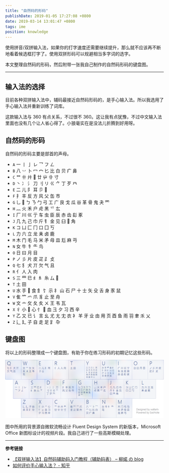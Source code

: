 ```yaml
---
title: "自然码的形码"
publishDate: 2019-01-05 17:27:08 +0800
date: 2019-03-14 13:01:47 +0800
tags: ime
position: knowledge
---
```


使用拼音/双拼输入法，如果你的打字速度还需要继续提升，那么就不应该再不断地看着候选框打字了。使用双拼形码可以规避相当多字词的选字。

本文整理自然码的形码，然后附带一张我自己制作的自然码形码的键盘图。

---

<div id="toc"></div>

## 输入法的选择

目前各种双拼输入法中，辅码最接近自然码形码的，是手心输入法。所以我选用了手心输入法并重新训练了词库。

这款输入法与 360 有点关系，不过很不 360。这让我有点犹豫，不过中文输入法里面也没有几个让人省心得了。小狼毫实在是没法儿折腾到好用呀。

## 自然码的形码

自然码的形码主要是部首的声母。

- `A` 一 丨 亅 レ 乛 フ ㄥ
- `B` 八 丷 卜 冖 宀 匕 比 白 贝 疒 鼻
- `C` 艹 卄 廾  廿 屮 卝 寸
- `D` 丶 冫 氵 刀 刂 リ ㄍ ⺈ 丁 歹 癶
- `E` 二 儿 阝 耳 卩 
- `F` 扌 丰 反 方 风 父 缶 巿
- `G` 乚  ㄅ ㄋ 勹 弓 工 广 艮 戈 瓜 谷 革 骨 鬼 夬 罓
- `H` 灬 火 禾 户 虍 黑 乊 厷
- `I` 厂 川 巛 亍 车 虫 臣 辰 赤 齿 髟 豖
- `J` 几 九 己 巾 斤 钅 金 见 臼  角
- `K` コ 凵 匚 冂 口 囗 丂
- `L` 力 六 立 龙 耒 卤 鹿
- `M` 木 门 毛 马 米 矛 母 皿 尨 麻 丏
- `N` 女 牛 牜 ⺧ 鸟
- `O` 日 曰 月 目
- `P` ノ 彡 片 皮 疋 ⺪ 攴
- `Q` 七 犭 犬 丌 欠 气 且
- `R` 亻 人 入 肉
- `S` 三 罒 巳 纟 糹 糸 厶 
- `T` 土 田
- `U` 水 手  食 飠 饣 示 礻 山 石 尸 十 士 矢 殳 舌 身 豕 鼠
- `V` 隹 ⺮ 爫 爪 豸 止 至 舟
- `W` 文 亠 攵 夂 夊 ㄨ 王 韦 瓦
- `X` 彳 小  心 忄  血 彐 夕 习 西 辛
- `Y` 乙 又 已 讠 言 幺 尤 尢 冘 衣 衤 羊 牙 业 由 用 页 酉 鱼 雨 羽 聿 乑 乂
- `Z` 辶 廴 子 自 走 足 ⻊ 卆

## 键盘图

将以上的形码整理成一个键盘图，有助于你在练习形码的初期记忆这些形码。

![自然码形码的键盘图](/static/posts/2019-01-05-17-15-12.png)

图中所用的背景源自微软流畅设计 Fluent Design System 的新版本，Microsoft Office 新图标设计的视频片段。我自己进行了一些高斯模糊处理。

---

**参考链接**

- [【双拼输入法】自然码辅助码入门教程（辅助码表） – 柳婼 の blog](https://www.liuchuo.net/archives/2847)
- [如何评价手心输入法？ - 知乎](https://www.zhihu.com/question/24722335)

